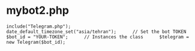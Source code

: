# mybot2.php
    include("Telegram.php");      date_default_timezone_set("asia/tehran");      // Set the bot TOKEN      $bot_id = "YOUR-TOKEN";      // Instances the class      $telegram = new Telegram($bot_id);

